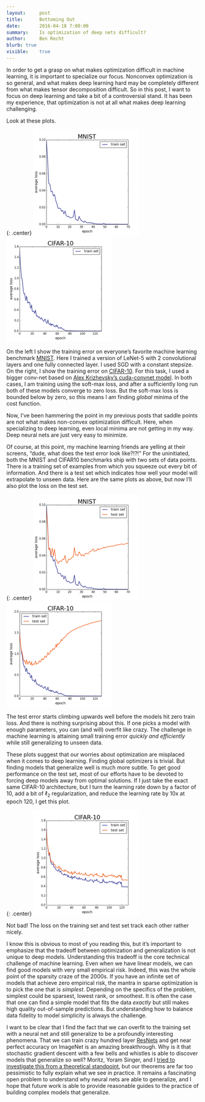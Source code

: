 ```yaml
---
layout:     post
title:      Bottoming Out
date:       2016-04-18 7:00:00
summary:    Is optimization of deep nets difficult?
author:     Ben Recht
blurb: true
visible:    true
---
```


In order to get a grasp on what makes optimization difficult in machine learning, it is important to specialize our focus.  Nonconvex optimization is so general, and what makes deep learning hard may be completely different from what makes tensor decomposition difficult.  So in this post, I want to focus on deep learning and take a bit of a controversial stand.  It has been my experience, that optimization is not at all what makes deep learning challenging.

Look at these plots.

{: .center}
![Train error on MNIST](/assets/deepfit/mnist_train.png)
![Train error on CIFAR10](/assets/deepfit/cifar10_train.png)

On the left I show the training error on everyone’s favorite machine learning benchmark [MNIST](http://yann.lecun.com/exdb/mnist/).  Here I trained a version of LeNet-5 with 2 convolutional layers and one fully connected layer.  I used SGD with a constant stepsize.  On the right, I show the training error on [CIFAR-10](https://www.cs.toronto.edu/~kriz/cifar.html).  For this task, I used a bigger conv-net based on [Alex Krizhevsky’s cuda-convnet model](https://code.google.com/p/cuda-convnet/source/browse/trunk/example-layers/layers-18pct.cfg).  In both cases, I am training using the soft-max loss, and after a sufficiently long run both of these models converge to zero loss.  But the soft-max loss is bounded below by zero, so this means I am finding *global* minima of the cost function.

Now, I’ve been hammering the point in my previous posts that saddle points are not what makes non-convex optimization difficult.  Here, when specializing to deep learning, even local minima are not getting in my way.  Deep neural nets are just very easy to minimize.

Of course, at this point, my machine learning friends are yelling at their screens, “dude, what does the test error look like?!?!”  For the uninitiated, both the MNIST and CIFAR10 benchmarks ship with two sets of data points. There is a training set of examples from which you squeeze out every bit of information.  And there is a test set which indicates how well your model will extrapolate to unseen data.  Here are the same plots as above, but now I’ll also plot the loss on the test set.

{: .center}
![Train vs test error on MNIST](/assets/deepfit/mnist_train_and_test.png)
![Train vs test error on CIFAR10](/assets/deepfit/cifar10_train_and_test.png)

The test error starts climbing upwards well before the models hit zero train loss.  And there is nothing surprising about this.  If one picks a model with enough parameters, you can (and will) overfit like crazy.  The challenge in machine learning is attaining small training error *quickly and efficiently* while still generalizing to unseen data.

These plots suggest that our worries about optimization are misplaced when it comes to deep learning.  Finding global optimizers is trivial.  But finding models that generalize well is much more subtle.  To get good performance on the test set, most of our efforts have to be devoted to forcing deep models away from optimal solutions.  If I just take the exact same CIFAR-10 architecture, but I turn the learning rate down by a factor of 10, add a bit of $\ell_2$ regularization, and reduce the learning rate by 10x at epoch 120, I get this plot.

{: .center}
![with regularization](/assets/deepfit/cifar10_alexnet_train_and_test.png)

Not bad!  The loss on the training set and test set track each other rather nicely.  

I know this is obvious to most of you reading this, but it’s important to emphasize that the tradeoff between optimization and generalization is not unique to deep models.  Understanding this tradeoff is the core technical challenge of machine learning.  Even when we have linear models, we can find good models with very small empirical risk.  Indeed, this was the whole point of the sparsity craze of the 2000s.  If you have an infinite set of models that achieve zero empirical risk, the mantra in sparse optimization is to pick the one that is *simplest*.   Depending on the specifics of the problem, simplest could be sparsest, lowest rank, or smoothest.  It is often the case that one can find a simple model that fits the data *exactly* but still makes high quality out-of-sample predictions.  But understanding how to balance data fidelity to model simplicity is always the challenge.

I want to be clear that I find the fact that we can overfit to the training set with a neural net and still generalize to be a profoundly interesting phenomena.  That we can train crazy hundred layer [ResNets](http://arxiv.org/abs/1512.03385) and get near perfect accuracy on ImageNet is an amazing breakthrough.  Why is it that stochastic gradient descent with a few bells and whistles is able to discover models that generalize so well? Moritz, Yoram Singer, and I [tried to investigate this from a theoretical standpoint](http://arxiv.org/abs/1509.01240), but our theorems are far too pessimistic to fully explain what we see in practice.  It remains a fascinating open problem to understand why neural nets are able to generalize, and I hope that future work is able to provide reasonable guides to the practice of building complex models that generalize.
